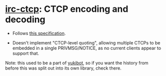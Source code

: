 # [irc-ctcp]: CTCP encoding and decoding

 - Follows [this specification][ctcpspec].

 - Doesn't implement "CTCP-level quoting", allowing multiple CTCPs to
   be embedded in a single PRIVMSG/NOTICE, as no current clients
   appear to support that.

Note: this used to be a part of [yukibot][], so if you want the
history from before this was split out into its own library, check
there.

[irc-ctcp]: https://hackage.haskell.org/package/irc-ctcp
[ctcpspec]: http://www.irchelp.org/irchelp/rfc/ctcpspec.html
[yukibot]:  https://github.com/barrucadu/yukibot
